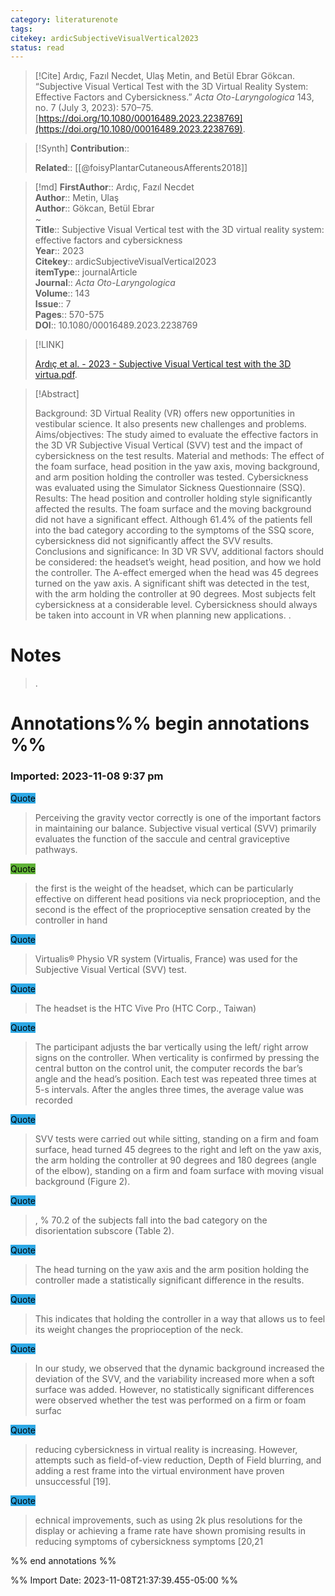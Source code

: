 ```yaml
---
category: literaturenote
tags: 
citekey: ardicSubjectiveVisualVertical2023
status: read
---
```


> [!Cite]
> Ardıç, Fazıl Necdet, Ulaş Metin, and Betül Ebrar Gökcan. “Subjective Visual Vertical Test with the 3D Virtual Reality System: Effective Factors and Cybersickness.” _Acta Oto-Laryngologica_ 143, no. 7 (July 3, 2023): 570–75. [https://doi.org/10.1080/00016489.2023.2238769](https://doi.org/10.1080/00016489.2023.2238769).

>[!Synth]
>**Contribution**:: 
>
>**Related**::  [[@foisyPlantarCutaneousAfferents2018]] 
>

>[!md]
> **FirstAuthor**:: Ardıç, Fazıl Necdet  
> **Author**:: Metin, Ulaş  
> **Author**:: Gökcan, Betül Ebrar  
~    
> **Title**:: Subjective Visual Vertical test with the 3D virtual reality system: effective factors and cybersickness  
> **Year**:: 2023   
> **Citekey**:: ardicSubjectiveVisualVertical2023  
> **itemType**:: journalArticle  
> **Journal**:: *Acta Oto-Laryngologica*  
> **Volume**:: 143  
> **Issue**:: 7   
> **Pages**:: 570-575  
> **DOI**:: 10.1080/00016489.2023.2238769    

> [!LINK] 
>
>  [Ardıç et al. - 2023 - Subjective Visual Vertical test with the 3D virtua.pdf](file://C:\Users\emzpe\Zotero\storage\29LA4KQ8\Ardıç%20et%20al.%20-%202023%20-%20Subjective%20Visual%20Vertical%20test%20with%20the%203D%20virtua.pdf).

> [!Abstract]
>
> Background: 3D Virtual Reality (VR) offers new opportunities in vestibular science. It also presents new challenges and problems. Aims/objectives: The study aimed to evaluate the effective factors in the 3D VR Subjective Visual Vertical (SVV) test and the impact of cybersickness on the test results. Material and methods: The effect of the foam surface, head position in the yaw axis, moving background, and arm position holding the controller was tested. Cybersickness was evaluated using the Simulator Sickness Questionnaire (SSQ).
Results: The head position and controller holding style significantly affected the results. The foam surface and the moving background did not have a significant effect. Although 61.4% of the patients fell into the bad category according to the symptoms of the SSQ score, cybersickness did not significantly affect the SVV results.
Conclusions and significance: In 3D VR SVV, additional factors should be considered: the headset’s weight, head position, and how we hold the controller. The A-effect emerged when the head was 45 degrees turned on the yaw axis. A significant shift was detected in the test, with the arm holding the controller at 90 degrees. Most subjects felt cybersickness at a considerable level. Cybersickness should always be taken into account in VR when planning new applications.
>.
> 
# Notes
>.


# Annotations%% begin annotations %%


### Imported: 2023-11-08 9:37 pm



<mark style="background-color: #2ea8e5">Quote</mark>
> Perceiving the gravity vector correctly is one of the important factors in maintaining our balance. Subjective visual vertical (SVV) primarily evaluates the function of the saccule and central graviceptive pathways.

<mark style="background-color: #5fb236">Quote</mark>
> the first is the weight of the headset, which can be particularly effective on different head positions via neck proprioception, and the second is the effect of the proprioceptive sensation created by the controller in hand

<mark style="background-color: #2ea8e5">Quote</mark>
> Virtualis® Physio VR system (Virtualis, France) was used for the Subjective Visual Vertical (SVV) test.

<mark style="background-color: #2ea8e5">Quote</mark>
> The headset is the HTC Vive Pro (HTC Corp., Taiwan)

<mark style="background-color: #2ea8e5">Quote</mark>
> The participant adjusts the bar vertically using the left/ right arrow signs on the controller. When verticality is confirmed by pressing the central button on the control unit, the computer records the bar’s angle and the head’s position. Each test was repeated three times at 5-s intervals. After the angles three times, the average value was recorded

<mark style="background-color: #2ea8e5">Quote</mark>
> SVV tests were carried out while sitting, standing on a firm and foam surface, head turned 45 degrees to the right and left on the yaw axis, the arm holding the controller at 90 degrees and 180 degrees (angle of the elbow), standing on a firm and foam surface with moving visual background (Figure 2).

<mark style="background-color: #2ea8e5">Quote</mark>
> , % 70.2 of the subjects fall into the bad category on the disorientation subscore (Table 2).

<mark style="background-color: #2ea8e5">Quote</mark>
> The head turning on the yaw axis and the arm position holding the controller made a statistically significant difference in the results.

<mark style="background-color: #2ea8e5">Quote</mark>
> This indicates that holding the controller in a way that allows us to feel its weight changes the proprioception of the neck.

<mark style="background-color: #2ea8e5">Quote</mark>
> In our study, we observed that the dynamic background increased the deviation of the SVV, and the variability increased more when a soft surface was added. However, no statistically significant differences were observed whether the test was performed on a firm or foam surfac

<mark style="background-color: #2ea8e5">Quote</mark>
> reducing cybersickness in virtual reality is increasing. However, attempts such as field-of-view reduction, Depth of Field blurring, and adding a rest frame into the virtual environment have proven unsuccessful [19].

<mark style="background-color: #2ea8e5">Quote</mark>
> echnical improvements, such as using 2k plus resolutions for the display or achieving a frame rate have shown promising results in reducing symptoms of cybersickness symptoms [20,21


%% end annotations %%

%% Import Date: 2023-11-08T21:37:39.455-05:00 %%
